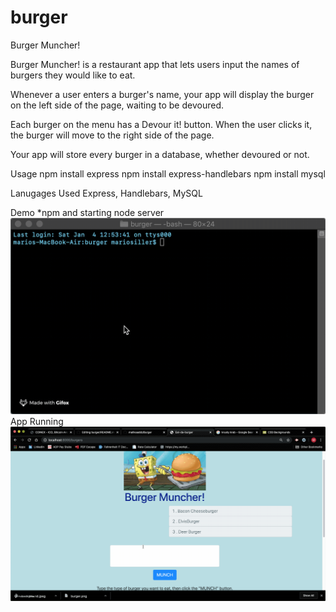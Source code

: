 # burger
Burger Muncher!

Burger Muncher! is a restaurant app that lets users input the names of burgers they would like to eat.

Whenever a user enters a burger's name, your app will display the burger on the left side of the page, waiting to be devoured.

Each burger on the menu has a Devour it! button. When the user clicks it, the burger will move to the right side of the page.

Your app will store every burger in a database, whether devoured or not.

Usage
npm install express npm install express-handlebars npm install mysql

Lanugages Used
Express, Handlebars, MySQL

Demo
*npm and starting node server
![!](https://github.com/msiller93/burger/blob/master/gifs/npm.gif)
App Running
![!](https://github.com/msiller93/burger/blob/master/gifs/burger.gif)
